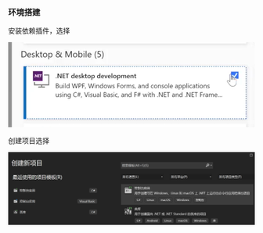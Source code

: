 ### 环境搭建

安装依赖插件，选择

![net_desktop_development](..\image\net_desktop_development.png)



创建项目选择

![create_program](..\image\create_program.png)